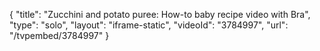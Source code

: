 {
    "title": "Zucchini and potato puree: How-to baby recipe video with Bra",
    "type": "solo",
    "layout": "iframe-static",
    "videoId": "3784997",
    "url": "\/tvpembed\/3784997"
}